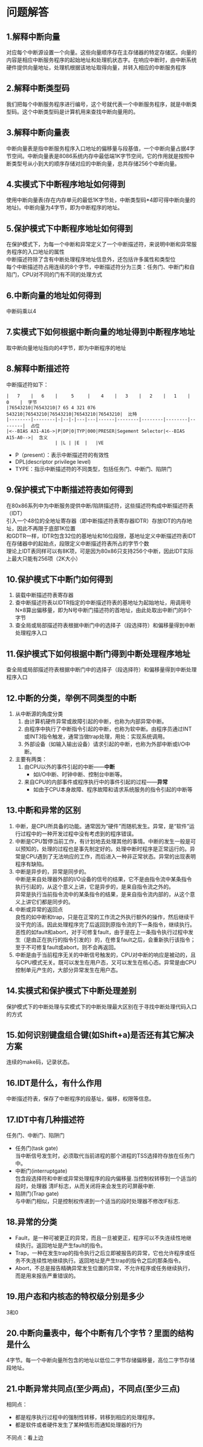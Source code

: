 # 问题解答

## 1.解释中断向量

对应每个中断源设置一个向量。这些向量顺序存在主存储器的特定存储区。向量的内容是相应中断服务程序的起始地址和处理机状态字。在响应中断时，由中断系统硬件提供向量地址，处理机根据该地址取得向量，并转入相应的中断服务程序

## 2.解释中断类型码

我们把每个中断服务程序进行编号，这个号就代表一个中断服务程序，就是中断类型码。这个中断类型码是计算机用来查找中断向量用的。

## 3.解释中断向量表

中断向量表是指中断服务程序入口地址的偏移量与段基值，一个中断向量占据4字节空间。中断向量表是8086系统内存中最低端1K字节空间，它的作用就是按照中断类型号从小到大的顺序存储对应的中断向量，总共存储256个中断向量。

## 4.实模式下中断程序地址如何得到

使用中断向量表(存在内存单元的最低1K字节处，中断类型码*4即可得中断向量的地址)。中断向量为4字节，即为中断程序的地址。

## 5.保护模式下中断程序地址如何得到

在保护模式下，为每一个中断和异常定义了一个中断描述符，来说明中断和异常服务程序的入口地址的属性  
中断描述符除了含有中断处理程序地址信息外，还包括许多属性和类型位  
每个中断描述符占用连续的8个字节，中断描述符分为三类：任务门、中断门和自陷门，CPU对不同的门有不同的处理方式  



## 6.中断向量的地址如何得到

中断码乘以4

## 7.实模式下如何根据中断向量的地址得到中断程序地址

取中断向量地址指向的4字节，即为中断程序的地址

## 8.解释中断描述符

中断描述符如下：

```[text]
|   7    |   6    |     5     |    4    |   3    |   2    |   1    |   0    |  字节
|76543210|76543210|7 65 4 321 076 543210|76543210|76543210|76543210|76543210|  比特
|--------|--------|-|--|-|---|---|------|--------|--------|--------|--------|  占位
|<--BIAS A31-A16->|P|DP|0|TYP|000|PRESER|Segement Selector|<--BIAS A15-A0-->|  含义
                  | |L | |E  |   |VE
```

- P（present）：表示中断描述符的有效性
- DPL(descriptor privilege level)
- TYPE：指示中断描述符的不同类型，包括任务门、中断门、陷阱门 

## 9.保护模式下中断描述符表如何得到

在80x86系列中为中断服务提供中断/陷阱描述符，这些描述符构成中断描述符表（IDT）  
引入一个48位的全地址寄存器（即中断描述符表寄存器IDTR）存放IDT的内存地址，因此不再限于底部1K位置  
和GDTR一样，IDTR包含32位的基地址和16位段限，基地址定义中断描述符表IDT在存储器中的起始点，段限定义中断描述符表所占的字节个数  
理论上IDT表同样可以有8K项，可是因为80x86只支持256个中断，因此IDT实际上最大只能有256项（2K大小）  

## 10.保护模式下中断门如何得到

1. 装载中断描述符表寄存器
2. 查中断描述符表以IDTR指定的中断描述符表的基地址为起始地址，用调用号N×8算出偏移量，即为N号中断门描述符的首地址，由此处取出中断门的8个字节
3. 查全局或局部描述符表根据中断门中的选择子（段选择符）和偏移量得到中断处理程序入口

## 11.保护模式下如何根据中断门得到中断处理程序地址

查全局或局部描述符表根据中断门中的选择子（段选择符）和偏移量得到中断处理程序入口

## 12.中断的分类，举例不同类型的中断

1. 从中断源的角度分类
    1. 由计算机硬件异常或故障引起的中断，也称为内部异常中断。
    2. 由程序中执行了中断指令引起的中断，也称为软中断。由程序员通过INT或INT3指令触发，通常当做trap处理，用处：实现系统调用。
    3. 外部设备（如输入输出设备）请求引起的中断，也称为外部中断或I/O中断。
2. 主要有两类：
    1. 由CPU以外的事件引起的中断——**中断**
        - 如I/O中断、时钟中断、控制台中断等。
    2. 来自CPU的内部事件或程序执行中的事件引起的过程——**异常**
        - 如由于CPU本身故障、程序故障和请求系统服务的指令引起的中断等

## 13.中断和异常的区别

1. 中断，是CPU所具备的功能。通常因为“硬件”而随机发生。异常，是“软件”运行过程中的一种开发过程中没有考虑到的程序错误。
2. 中断是CPU暂停当前工作，有计划地去处理其他的事情。中断的发生一般是可以预知的，处理的过程也是事先制定好的。处理中断时程序是正常运行的。异常是CPU遇到了无法响应的工作，而后进入一种非正常状态。异常的出现表明程序有缺陷。
3. 中断是异步的，异常是同步的。  
中断是来自处理器外部的I/O设备的信号的结果，它不是由指令流中某条指令执行引起的，从这个意义上讲，它是异步的，是来自指令流之外的。  
异常是执行当前指令流中的某条指令的结果，是来自指令流内部的，从这个意义上讲它们都是同步的。
4. 中断或异常的返回点  
良性的如中断和trap，只是在正常的工作流之外执行额外的操作，然后继续干没干完的活。因此处理程序完了后返回到原指令流的下一条指令，继续执行。  
恶性的如fault和abort，对于可修复fault，由于是在上一条指令执行过程中发生（是由正在执行的指令引发的）的，在修复fault之后，会重新执行该指令；至于不可修复fault或abort，则不会再返回。
5. 中断是由于当前程序无关的中断信号触发的，CPU对中断的响应是被动的，且与CPU模式无关。既可以发生在用户态，又可以发生在核心态。异常是由CPU控制单元产生的，大部分异常发生在用户态。

## 14.实模式和保护模式下中断处理差别

保护模式下的中断处理与实模式下的中断处理最大区别在于寻找中断处理代码入口的方式

## 15.如何识别键盘组合键(如Shift+a)是否还有其它解决方案

连续的make码，记录状态。

## 16.IDT是什么，有什么作用

中断描述符表，保存了中断程序的段基址，偏移，权限等信息。

## 17.IDT中有几种描述符

任务门、中断门、陷阱门  

- 任务门(task gate)  
当中断信号发生时，必须取代当前进程的那个进程的TSS选择符存放在任务门中。
- 中断门(interruptgate)  
包含段选择符和中断或异常处理程序的段内偏移量.当控制权转移到一个适当的段时，处理器 清IF标志，从而关闭将来会发生的可屏蔽中断.
- 陷阱门(Trap gate)  
与中断门相似，只是控制权传递到一个适当的段时处理器不修改IF标志.

## 18.异常的分类

- Fault，是一种可被更正的异常，而且一旦被更正，程序可以不失连续性地继续执行。返回地址是产生fault的指令。
- Trap，一种在发生trap的指令执行之后立即被报告的异常，它也允许程序或任务不失连续性地继续执行。返回地址是产生trap的指令之后的那条指令。
- Abort，不总是报告精确异常发生位置的异常，不允许程序或任务继续执行，而是用来报告严重错误的。

## 19.用户态和内核态的特权级分别是多少

3和0

## 20.中断向量表中，每个中断有几个字节？里面的结构是什么

4字节。每一个中断向量所包含的地址以低位二字节存储偏移量，高位二字节存储段地址。

## 21.中断异常共同点(至少两点)，不同点(至少三点)

相同点：

- 都是程序执行过程中的强制性转移，转移到相应的处理程序。
- 都是软件或者硬件发生了某种情形而通知处理器的行为

不同点：看上边
